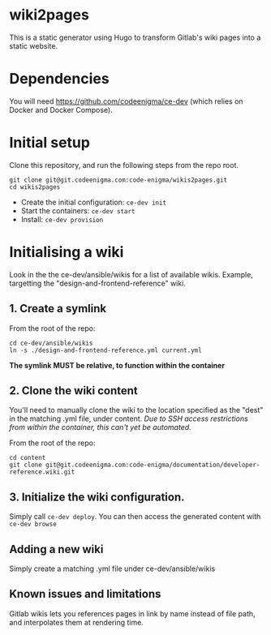 # wiki2pages

This is a static generator using Hugo to transform Gitlab's wiki pages into a static website.

# Dependencies
You will need https://github.com/codeenigma/ce-dev (which relies on Docker and Docker Compose).

# Initial setup

Clone this repository, and run the following steps from the repo root.

```
git clone git@git.codeenigma.com:code-enigma/wikis2pages.git
cd wikis2pages
```


- Create the initial configuration: `ce-dev init`
- Start the containers: `ce-dev start`
- Install: `ce-dev provision`

# Initialising a wiki

Look in the the ce-dev/ansible/wikis for a list of available wikis.
Example, targetting the "design-and-frontend-reference" wiki.

## 1. Create a symlink
From the root of the repo:
```
cd ce-dev/ansible/wikis
ln -s ./design-and-frontend-reference.yml current.yml
```

**The symlink MUST be relative, to function within the container**


## 2. Clone the wiki content

You'll need to manually clone the wiki to the location specified as the "dest" in the matching .yml file, under content. *Due to SSH access restrictions from within the container, this can't yet be automated.*

From the root of the repo:
```
cd content
git clone git@git.codeenigma.com:code-enigma/documentation/developer-reference.wiki.git
```

## 3. Initialize the wiki configuration.

Simply call `ce-dev deploy`. You can then access the generated content with `ce-dev browse`

## Adding a new wiki
Simply create a matching .yml file under ce-dev/ansible/wikis

## Known issues and limitations
Gitlab wikis lets you references pages in link by name instead of file path, and interpolates them at rendering time.

